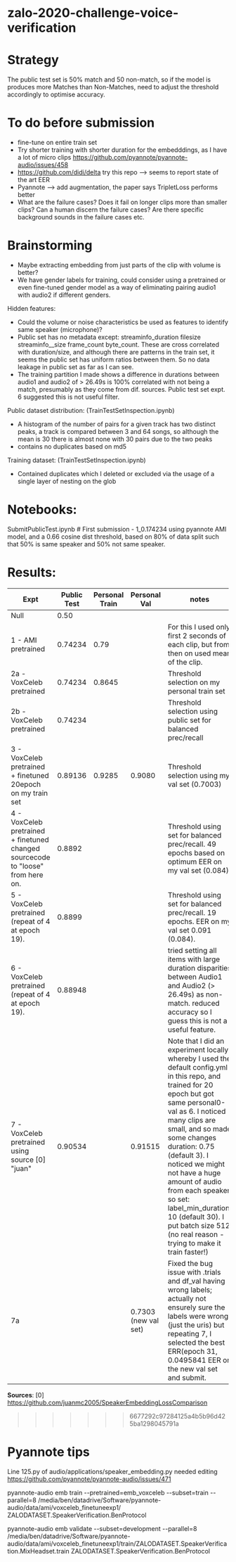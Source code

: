 # zalo-2020-challenge-voice-verification

# Strategy

The public test set is 50% match and 50 non-match, so if the model is produces more Matches than Non-Matches, need to adjust the threshold accordingly to optimise accuracy.  

# To do before submission

* fine-tune on entire train set
* Try shorter training with shorter duration for the embedddings, as I have a lot of micro clips https://github.com/pyannote/pyannote-audio/issues/458
* https://github.com/didi/delta try this repo --> seems to report state of the art EER 
* Pyannote --> add augmentation, the paper says TripletLoss performs better
* What are the failure cases? Does it fail on longer clips more than smaller clips? Can a human discern the failure cases? Are there specific background sounds in the failure cases etc.

# Brainstorming

* Maybe extracting embedding from just parts of the clip with volume is better?
* We have gender labels for training, could consider using a pretrained or even fine-tuned gender model as a way of eliminating pairing audio1 with audio2 if different genders.


Hidden features:

* Could the volume or noise characteristics be used as features to identify same speaker (microphone)?
* Public set has no metadata except: streaminfo_duration	filesize	streaminfo__size	frame_count	 byte_count. These are cross correlated  with duration/size, and although there are patterns in the train set, it seems the public set has uniform ratios between them. So no data leakage in public set as far as I can see.
* The training partition I made shows a difference in durations between audio1 and audio2 of > 26.49s is 100% correlated with not being a match, presumably as they come from dif. sources. Public test set expt. 6 suggested this is not useful filter.

Public dataset distribution: (TrainTestSetInspection.ipynb)

* A histogram of the number of pairs for a given track has two distinct peaks, a track is compared between 3 and 64 songs, so although the mean is 30 there is almost none with 30 pairs due to the two peaks 
* contains no duplicates based on md5

Training dataset: (TrainTestSetInspection.ipynb)
* Contained duplicates which I deleted or excluded via the usage of a single layer of nesting on the glob

# Notebooks:

SubmitPublicTest.ipynb # First submission - 1_0.174234 using pyannote AMI model, and a 0.66 cosine dist threshold, based on 80% of data split such that 50% is same speaker and 50% not same speaker.


# Results:


| Expt | Public Test | Personal Train  | Personal Val  | notes | 
| ------------- | ------------- | ------------- | ------------- |  ------------- |
| Null  | 0.50  |   |   | |  
| 1 - AMI pretrained  | 0.74234  |  0.79   | | For this I used only first 2 seconds of each clip, but from then on used mean of the clip. |
| 2a - VoxCeleb pretrained | 0.74234  | 0.8645  |   | Threshold selection on my personal train set |
| 2b - VoxCeleb pretrained | 0.74234  |   | | Threshold selection using public set for balanced prec/recall|
| 3 - VoxCeleb pretrained + finetuned 20epoch on my train set| 0.89136 | 0.9285  | 0.9080 | Threshold selection using my val set (0.7003)|
| 4 - VoxCeleb pretrained + finetuned changed sourcecode to "loose" from here on. | 0.8892 | | | Threshold using set for balanced prec/recall. 49 epochs based on optimum EER on my val set (0.084)|
| 5 - VoxCeleb pretrained (repeat of 4 at epoch 19). | 0.8899 | | | Threshold using set for balanced prec/recall. 19 epochs. EER on my val set 0.091 (0.084). |
| 6 - VoxCeleb pretrained (repeat of 4 at epoch 19). | 0.88948 | | | tried setting all items with large duration disparities between Audio1 and Audio2 (> 26.49s) as non-match. reduced accuracy so I guess this is not a useful feature. |
| 7 - VoxCeleb pretrained using source [0] "juan" |0.90534 | | 0.91515 | Note that I did an experiment locally whereby I used the default config.yml in this repo, and trained for 20 epoch but got same personal0-val as 6. I noticed many clips are small, and so made some changes duration: 0.75 (default 3). I noticed we might not have a huge amount of audio from each speaker so set: label_min_duration: 10 (default 30). I put batch size 512 (no real reason - trying to make it train faster!)|
| 7a | | | 0.7303 (new val set)  | Fixed the bug issue with .trials and df_val having wrong labels; actually not ensurely sure the labels were wrong (just the uris) but repeating 7, I selected the best ERR(epoch 31, 0.0495841 EER on the new val set and submit.|

__Sources__:
[0] https://github.com/juanmc2005/SpeakerEmbeddingLossComparison 

>>>>>>> 6677292c97284125a4b5b96d425ba1298045791a
# Pyannote tips

Line 125.py of audio/applications/speaker_embedding.py needed editing https://github.com/pyannote/pyannote-audio/issues/471

 pyannote-audio emb train --pretrained=emb_voxceleb --subset=train --parallel=8 /media/ben/datadrive/Software/pyannote-audio/data/ami/voxceleb_finetuneexp1/ ZALODATASET.SpeakerVerification.BenProtocol

 pyannote-audio emb validate  --subset=development --parallel=8 /media/ben/datadrive/Software/pyannote-audio/data/ami/voxceleb_finetuneexp1/train/ZALODATASET.SpeakerVerification.MixHeadset.train ZALODATASET.SpeakerVerification.BenProtocol
